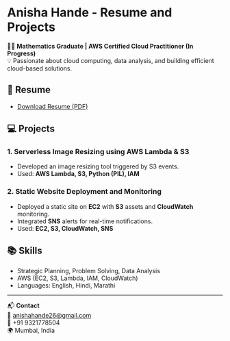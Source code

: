 # Anisha Hande - Resume and Projects

👩‍🎓 **Mathematics Graduate | AWS Certified Cloud Practitioner (In Progress)**  
💡 Passionate about cloud computing, data analysis, and building efficient cloud-based solutions.

## 📄 Resume
- [Download Resume (PDF)](./Anisha_Hande_Resume.pdf)

## 💻 Projects

### 1. Serverless Image Resizing using AWS Lambda & S3
- Developed an image resizing tool triggered by S3 events.
- Used: **AWS Lambda, S3, Python (PIL), IAM**

### 2. Static Website Deployment and Monitoring
- Deployed a static site on **EC2** with **S3** assets and **CloudWatch** monitoring.
- Integrated **SNS** alerts for real-time notifications.
- Used: **EC2, S3, CloudWatch, SNS**

## 📚 Skills
- Strategic Planning, Problem Solving, Data Analysis
- AWS (EC2, S3, Lambda, IAM, CloudWatch)
- Languages: English, Hindi, Marathi

---

📬 **Contact**  
📧 anishahande26@gmail.com  
📱 +91 9321778504  
🌍 Mumbai, India

